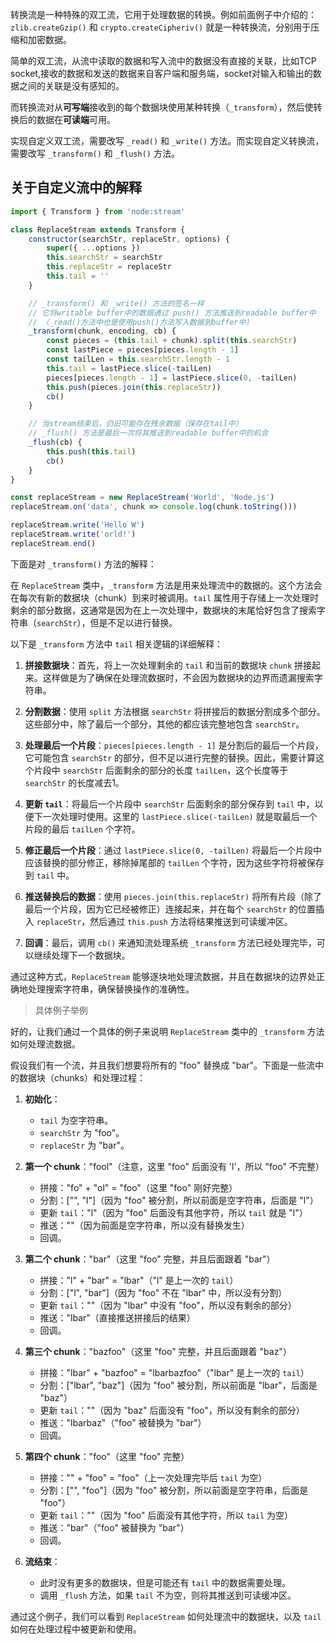 转换流是一种特殊的双工流，它用于处理数据的转换。例如前面例子中介绍的：`zlib.createGzip()` 和 `crypto.createCipheriv()` 就是一种转换流，分别用于压缩和加密数据。

简单的双工流，从流中读取的数据和写入流中的数据没有直接的关联，比如TCP socket,接收的数据和发送的数据来自客户端和服务端，socket对输入和输出的数据之间的关联是没有感知的。

而转换流对从**可写端**接收到的每个数据块使用某种转换（`_transform`），然后使转换后的数据在**可读端**可用。

实现自定义双工流，需要改写 `_read()` 和 `_write()` 方法。而实现自定义转换流，需要改写 `_transform()` 和 `_flush()` 方法。

## 关于自定义流中的解释

```mjs
import { Transform } from 'node:stream'

class ReplaceStream extends Transform {
    constructor(searchStr, replaceStr, options) {
        super({ ...options })
        this.searchStr = searchStr
        this.replaceStr = replaceStr
        this.tail = ''
    }

    // _transform() 和 _write() 方法的签名一样
    // 它将writable buffer中的数据通过 push() 方法推送到readable buffer中
    // （_read()方法中也是使用push()方法写入数据到buffer中）
    _transform(chunk, encoding, cb) {
        const pieces = (this.tail + chunk).split(this.searchStr)
        const lastPiece = pieces[pieces.length - 1]
        const tailLen = this.searchStr.length - 1
        this.tail = lastPiece.slice(-tailLen)
        pieces[pieces.length - 1] = lastPiece.slice(0, -tailLen)
        this.push(pieces.join(this.replaceStr))
        cb()
    }

    // 当stream结束后，仍旧可能存在残余数据（保存在tail中） 
    // _flush() 方法是最后一次将其推送到readable buffer中的机会
    _flush(cb) {
        this.push(this.tail)
        cb()
    }
}

const replaceStream = new ReplaceStream('World', 'Node.js')
replaceStream.on('data', chunk => console.log(chunk.toString()))

replaceStream.write('Hello W')
replaceStream.write('orld!')
replaceStream.end()
```
下面是对 `_transform()` 方法的解释：

在 `ReplaceStream` 类中，`_transform` 方法是用来处理流中的数据的。这个方法会在每次有新的数据块（chunk）到来时被调用。`tail` 属性用于存储上一次处理时剩余的部分数据，这通常是因为在上一次处理中，数据块的末尾恰好包含了搜索字符串（`searchStr`），但是不足以进行替换。

以下是 `_transform` 方法中 `tail` 相关逻辑的详细解释：

1. **拼接数据块**：首先，将上一次处理剩余的 `tail` 和当前的数据块 `chunk` 拼接起来。这样做是为了确保在处理流数据时，不会因为数据块的边界而遗漏搜索字符串。

2. **分割数据**：使用 `split` 方法根据 `searchStr` 将拼接后的数据分割成多个部分。这些部分中，除了最后一个部分，其他的都应该完整地包含 `searchStr`。

3. **处理最后一个片段**：`pieces[pieces.length - 1]` 是分割后的最后一个片段，它可能包含 `searchStr` 的部分，但不足以进行完整的替换。因此，需要计算这个片段中 `searchStr` 后面剩余的部分的长度 `tailLen`，这个长度等于 `searchStr` 的长度减去1。

4. **更新 `tail`**：将最后一个片段中 `searchStr` 后面剩余的部分保存到 `tail` 中，以便下一次处理时使用。这里的 `lastPiece.slice(-tailLen)` 就是取最后一个片段的最后 `tailLen` 个字符。

5. **修正最后一个片段**：通过 `lastPiece.slice(0, -tailLen)` 将最后一个片段中应该替换的部分修正，移除掉尾部的 `tailLen` 个字符，因为这些字符将被保存到 `tail` 中。

6. **推送替换后的数据**：使用 `pieces.join(this.replaceStr)` 将所有片段（除了最后一个片段，因为它已经被修正）连接起来，并在每个 `searchStr` 的位置插入 `replaceStr`，然后通过 `this.push` 方法将结果推送到可读缓冲区。

7. **回调**：最后，调用 `cb()` 来通知流处理系统 `_transform` 方法已经处理完毕，可以继续处理下一个数据块。

通过这种方式，`ReplaceStream` 能够逐块地处理流数据，并且在数据块的边界处正确地处理搜索字符串，确保替换操作的准确性。


> 具体例子举例

好的，让我们通过一个具体的例子来说明 `ReplaceStream` 类中的 `_transform` 方法如何处理流数据。

假设我们有一个流，并且我们想要将所有的 "foo" 替换成 "bar"。下面是一些流中的数据块（chunks）和处理过程：

1. **初始化**：
   - `tail` 为空字符串。
   - `searchStr` 为 "foo"。
   - `replaceStr` 为 "bar"。

2. **第一个 chunk**："fool"（注意，这里 "foo" 后面没有 'l'，所以 "foo" 不完整）
   - 拼接："fo" + "ol" = "foo"（这里 "foo" 刚好完整）
   - 分割：["", "l"]（因为 "foo" 被分割，所以前面是空字符串，后面是 "l"）
   - 更新 `tail`："l"（因为 "foo" 后面没有其他字符，所以 `tail` 就是 "l"）
   - 推送：""（因为前面是空字符串，所以没有替换发生）
   - 回调。

3. **第二个 chunk**："bar"（这里 "foo" 完整，并且后面跟着 "bar"）
   - 拼接："l" + "bar" = "lbar"（"l" 是上一次的 `tail`）
   - 分割：["l", "bar"]（因为 "foo" 不在 "lbar" 中，所以没有分割）
   - 更新 `tail`：""（因为 "lbar" 中没有 "foo"，所以没有剩余的部分）
   - 推送："lbar"（直接推送拼接后的结果）
   - 回调。

4. **第三个 chunk**："bazfoo"（这里 "foo" 完整，并且后面跟着 "baz"）
   - 拼接："lbar" + "bazfoo" = "lbarbazfoo"（"lbar" 是上一次的 `tail`）
   - 分割：["lbar", "baz"]（因为 "foo" 被分割，所以前面是 "lbar"，后面是 "baz"）
   - 更新 `tail`：""（因为 "baz" 后面没有 "foo"，所以没有剩余的部分）
   - 推送："lbarbaz"（"foo" 被替换为 "bar"）
   - 回调。

5. **第四个 chunk**："foo"（这里 "foo" 完整）
   - 拼接："" + "foo" = "foo"（上一次处理完毕后 `tail` 为空）
   - 分割：["", "foo"]（因为 "foo" 被分割，所以前面是空字符串，后面是 "foo"）
   - 更新 `tail`：""（因为 "foo" 后面没有其他字符，所以 `tail` 为空）
   - 推送："bar"（"foo" 被替换为 "bar"）
   - 回调。

6. **流结束**：
   - 此时没有更多的数据块，但是可能还有 `tail` 中的数据需要处理。
   - 调用 `_flush` 方法，如果 `tail` 不为空，则将其推送到可读缓冲区。

通过这个例子，我们可以看到 `ReplaceStream` 如何处理流中的数据块，以及 `tail` 如何在处理过程中被更新和使用。

